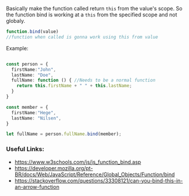 Basically make the function called return `this` from the value's scope. So the function bind is working at a `this` from the specified scope and not globaly.

```js
function.bind(value)
//function when called is gonna work using this from value
```

Example:
```typescript

const person = {
  firstName:"John",
  lastName: "Doe",
  fullName: function () { //Needs to be a normal function
    return this.firstName + " " + this.lastName;
  }
}

const member = {
  firstName:"Hege",
  lastName: "Nilsen",
}

let fullName = person.fullName.bind(member);

```
### Useful Links:
- https://www.w3schools.com/js/js_function_bind.asp
- https://developer.mozilla.org/pt-BR/docs/Web/JavaScript/Reference/Global_Objects/Function/bind
- https://stackoverflow.com/questions/33308121/can-you-bind-this-in-an-arrow-function